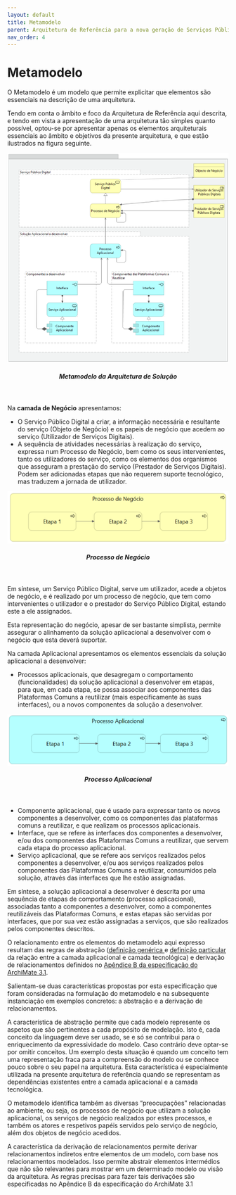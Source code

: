 ```yaml
---
layout: default
title: Metamodelo
parent: Arquitetura de Referência para a nova geração de Serviços Públicos Digitais
nav_order: 4
---
```


# Metamodelo

O Metamodelo é um modelo que permite explicitar que elementos são essenciais na descrição de uma arquitetura.&#x20;

Tendo em conta o âmbito e foco da Arquitetura de Referência aqui descrita, e tendo em vista a apresentação de uma arquitetura tão simples quanto possível, optou-se por apresentar apenas os elementos arquiteturais essenciais ao âmbito e objetivos da presente arquitetura, e que estão ilustrados na figura seguinte.

<div align="center">
  <img src="../../assets/images/arq%20ref%20metamodelo.PNG" alt="Metamodelo da Arquitetura de Solução">
  <h5>Metamodelo da Arquitetura de Solução</h5>
</div>
<br>

Na **camada de Negócio** apresentamos:

* O Serviço Público Digital a criar, a informação necessária e resultante do serviço (Objeto de Negócio) e os papeis de negócio que acedem ao serviço (Utilizador de Serviços Digitais).
* A sequência de atividades necessárias à realização do serviço, expressa num Processo de Negócio, bem como os seus intervenientes, tanto os utilizadores do serviço, como os elementos dos organismos que asseguram a prestação do serviço (Prestador de Serviços Digitais). Podem ser adicionadas etapas que não requerem suporte tecnológico, mas traduzem a jornada de utilizador.

<div align="center">
  <img src="../../assets/images/arq%20ref%20fase%201.PNG" alt="Processo de Negócio">
  <h5>Processo de Negócio</h5>
</div>
<br>

Em síntese, um Serviço Público Digital, serve um utilizador, acede a objetos de negócio, e é realizado por um processo de negócio, que tem como intervenientes o utilizador e o prestador do Serviço Público Digital, estando este a ele assignados.&#x20;

Esta representação do negócio, apesar de ser bastante simplista, permite assegurar o alinhamento da solução aplicacional a desenvolver com o negócio que esta deverá suportar.

Na camada Aplicacional apresentamos os elementos essenciais da solução aplicacional a desenvolver:

* Processos aplicacionais, que desagregam o comportamento (funcionalidades) da solução aplicacional a desenvolver em etapas, para que, em cada etapa, se possa associar aos componentes das Plataformas Comuns a reutilizar (mais especificamente às suas interfaces), ou a novos componentes da solução a desenvolver.

<div align="center">
  <img src="../../assets/images/arq%20ref%20fase%202.PNG" alt="Processo Aplicacional">
  <h5>Processo Aplicacional</h5>
</div>
<br>

* Componente aplicacional, que é usado para expressar tanto os novos componentes a desenvolver, como os componentes das plataformas comuns a reutilizar, e que realizam os processos aplicacionais.
* Interface, que se refere às interfaces dos componentes a desenvolver, e/ou dos componentes das Plataformas Comuns a reutilizar, que servem cada etapa do processo aplicacional.
* Serviço aplicacional, que se refere aos serviços realizados pelos componentes a desenvolver, e/ou aos serviços realizados pelos componentes das Plataformas Comuns a reutilizar, consumidos pela solução, através das interfaces que lhe estão assignadas.

Em síntese, a solução aplicacional a desenvolver é descrita por uma sequência de etapas de comportamento (processo aplicacional), associadas tanto a componentes a desenvolver, como a componentes reutilizáveis das Plataformas Comuns, e estas etapas são servidas por interfaces, que por sua vez estão assignadas a serviços, que são realizados pelos componentes descritos.

O relacionamento entre os elementos do metamodelo aqui expresso resultam das regras de abstração ([definição genérica ](https://pubs.opengroup.org/architecture/archimate3-doc/chap03.html#\_Toc10045295)e [definição particular ](https://pubs.opengroup.org/architecture/archimate3-doc/chap12.html#\_Toc10045442)da relação entre a camada aplicacional e camada tecnológica) e derivação de relacionamentos definidos no [Apêndice B da especificação do ArchiMate 3.1](https://pubs.opengroup.org/architecture/archimate3-doc/apdxb.html#\_Toc10045480).

Salientam-se duas características propostas por esta especificação que foram consideradas na formulação do metamodelo e na subsequente instanciação em exemplos concretos: a abstração e a derivação de relacionamentos.&#x20;

A característica de abstração permite que cada modelo represente os aspetos que são pertinentes a cada propósito de modelação. Isto é, cada conceito da linguagem deve ser usado, se e só se contribui para o enriquecimento da expressividade do modelo. Caso contrário deve optar-se por omitir conceitos. Um exemplo desta situação é quando um conceito tem uma representação fraca para a compreensão do modelo ou se conhece pouco sobre o seu papel na arquitetura. Esta característica é especialmente utilizada na presente arquitetura de referência quando se representam as dependências existentes entre a camada aplicacional e a camada tecnológica.&#x20;

O metamodelo identifica também as diversas “preocupações” relacionadas ao ambiente, ou seja, os processos de negócio que utilizam a solução aplicacional, os serviços de negócio realizados por estes processos, e também os atores e respetivos papéis servidos pelo serviço de negócio, além dos objetos de negócio acedidos.&#x20;

A característica da derivação de relacionamentos permite derivar relacionamentos indiretos entre elementos de um modelo, com base nos relacionamentos modelados. Isso permite abstrair elementos intermédios que não são relevantes para mostrar em um determinado modelo ou visão da arquitetura. As regras precisas para fazer tais derivações são especificadas no Apêndice B da especificação do ArchiMate 3.1
